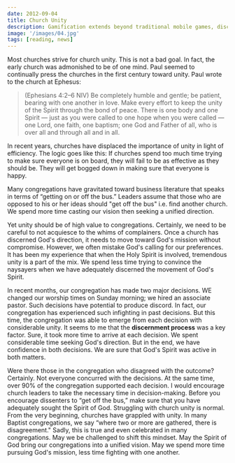 ```yaml
---
date: 2012-09-04
title: Church Unity
description: Gamification extends beyond traditional mobile games, discovering innovative strategies to incorporate game-like elements into non-gaming apps for enhanced
image: '/images/04.jpg'
tags: [reading, news]
---
```


Most churches strive for church unity. This is not a bad goal. In fact, the early church was admonished to be of one mind. Paul seemed to continually press the churches in the first century toward unity.  Paul wrote to the church at Ephesus:



>(Ephesians 4:2–6 NIV) Be completely humble and gentle; be patient, bearing with one another in love. Make every effort to keep the unity of the Spirit through the bond of peace. There is one body and one Spirit — just as you were called to one hope when you were called — one Lord, one faith, one baptism; one God and Father of all, who is over all and through all and in all. 

In recent years, churches have displaced the importance of unity in light of efficiency. The logic goes like this: If churches spend too much time trying to make sure everyone is on board, they will fail to be as effective as they should be. They will get bogged down in making sure that everyone is happy.

Many congregations have gravitated toward business literature that speaks in terms of “getting on or off the bus.” Leaders assume that those who are opposed to his or her ideas should "get off the bus" i.e. find another church. We spend more time casting our vision then seeking a unified direction.

Yet unity should be of high value to congregations. Certainly, we need to be careful to not acquiesce to the whims of complainers. Once a church has discerned God's direction, it needs to move toward God's mission without compromise. However, we often mistake God's calling for our preferences. It has been my experience that when the Holy Spirit is involved, tremendous unity is a part of the mix. We spend less time trying to convince the naysayers when we have adequately discerned the movement of God's Spirit.

In recent months, our congregation has made two major decisions. WE changed our worship times on Sunday morning; we hired an associate pastor. Such decisions have potential to produce discord. In fact, our congregation has experienced such infighting in past decisions. But this time, the congregation was able to emerge from each decision with considerable unity. It seems to me that the **discernment process** was a key factor. Sure, it took more time to arrive at each decision. We spent considerable time seeking God's direction. But in the end, we have confidence in both decisions. We are sure that God's Spirit was active in both matters.

Were there those in the congregation who disagreed with the outcome? Certainly. Not everyone concurred with the decisions. At the same time, over 90% of the congregation supported each decision. I would encourage church leaders to take the necessary time in decision-making. Before you encourage dissenters to “get off the bus,” make sure that you have adequately sought the Spirit of God. Struggling with church unity is normal. From the very beginning, churches have grappled with unity. In many Baptist congregations, we say “where two or more are gathered, there is disagreement." Sadly, this is true and even celebrated in many congregations. May we be challenged to shift this mindset. May the Spirit of God bring our congregations into a unified vision. May we spend more time pursuing God's mission, less time fighting with one another.
